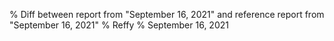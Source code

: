 % Diff between report from "September 16, 2021" and reference report from "September 16, 2021"
% Reffy
% September 16, 2021

